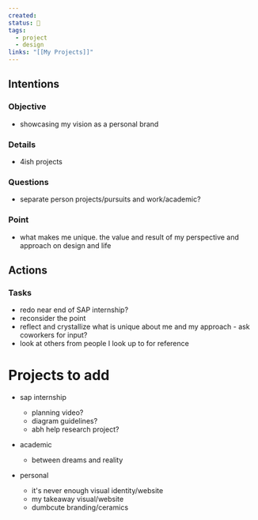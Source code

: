 ```yaml
---
created: 
status: 🔵
tags:
  - project
  - design
links: "[[My Projects]]"
---
```

## Intentions
### Objective
- showcasing my vision as a personal brand
### Details
- 4ish projects 
### Questions
- separate person projects/pursuits and work/academic?
### Point
- what makes me unique. the value and result of my perspective and approach on design and life
## Actions
### Tasks
- redo near end of SAP internship?
- reconsider the point
- reflect and crystallize what is unique about me and my approach - ask coworkers for input?
- look at others from people I look up to for reference

# Projects to add
- sap internship
	- planning video?
	- diagram guidelines?
	- abh help research project?

- academic
	- between dreams and reality

- personal
	- it's never enough visual identity/website
	- my takeaway visual/website
	- dumbcute branding/ceramics